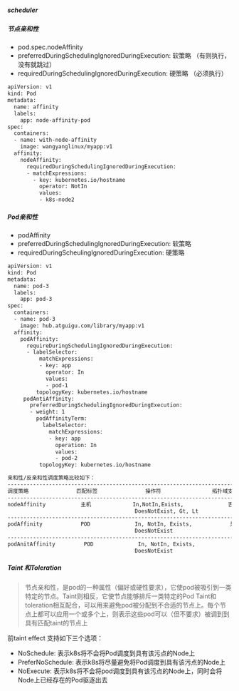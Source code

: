 ##### scheduler
##### 节点亲和性
+ pod.spec.nodeAffinity
+ preferredDuringSchedulingIgnoredDuringExecution: 软策略 （有则执行，没有就跳过）
+ requiredDuringSchedulingIgnoredDuringExecution: 硬策略 （必须执行）
```bash
apiVersion: v1
kind: Pod
metadata:
  name: affinity
  labels:
    app: node-affinity-pod
spec:
  containers:
  - name: with-node-affinity
    image: wangyanglinux/myapp:v1
  affinity:
    nodeAffinity:
      requiredDuringSchedulingIgnoredDuringExecution:
      - matchExpressions:
        - key: kubernetes.io/hostname
          operator: NotIn
          values:
          - k8s-node2
```
##### Pod亲和性
+ podAffinity
+ preferredDuringSchedulingIgnoredDuringExecution: 软策略
+ requiredDuringScheulingIgnoredDuringExecution: 硬策略
```bash
apiVersion: v1
kind: Pod
metadata:
  name: pod-3
  labels:
    app: pod-3
spec:
  containers:
  - name: pod-3
    image: hub.atguigu.com/library/myapp:v1
  affinity:
    podAffinity:
      requireDuringSchedulingIgnoredDuringExecution:
      - labelSelector:
          matchExpressions:
          - key: app
            operator: In
            values:
            - pod-1
         topologyKey: kubernetes.io/hostname
     podAntiAffinity:
       preferredDuringSchedulingIgnoredDuringExecution:
       - weight: 1
         podAffinityTerm:
           labelSelector:
             matchExpressions:
             - key: app
               operation: In
               values:
               - pod-2
          topologyKey: kubernetes.io/hostname
```
```bash
亲和性/反亲和性调度策略比较如下：
----------------------------------------------------------------------------------------------------
调度策略               匹配标签               操作符                拓扑域支持                调度目标
----------------------------------------------------------------------------------------------------
nodeAffinity           主机             In,NotIn,Exists,              否                   指定主机
                                        DoesNotExist, Gt, Lt
----------------------------------------------------------------------------------------------------
podAffinity            POD              In, NotIn, Exists,            是                 POD与指定POD
                                        DoesNotExist                                     同一拓扑域
-----------------------------------------------------------------------------------------------------
podAnitAffinity         POD              In, NotIn, Exists,            是                 POD与指定POD不在
                                        DoesNotExist                                     同一拓扑域
```
##### Taint 和Toleration
> 节点亲和性，是pod的一种属性（偏好或硬性要求），它使pod被吸引到一类特定的节点。Taint则相反，它使节点能够排斥一类特定的Pod
> Taint和toleration相互配合，可以用来避免pod被分配到不合适的节点上。每个节点上都可以应用一个或多个上，则表示这些pod可以（但不要求）被调到到具有匹配taint的节点上

前taint effect 支持如下三个选项：
+ NoSchedule:  表示k8s将不会将Pod调度到具有该污点的Node上
+ PreferNoSchedule:  表示k8s将尽量避免将Pod调度到具有该污点的Node上
+ NoExecute: 表示k8s将不会将pod调度到具有该污点的Node上，同时会将Node上已经存在的Pod驱逐出去
